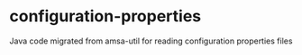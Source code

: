 # configuration-properties
Java code migrated from amsa-util for reading configuration properties files
